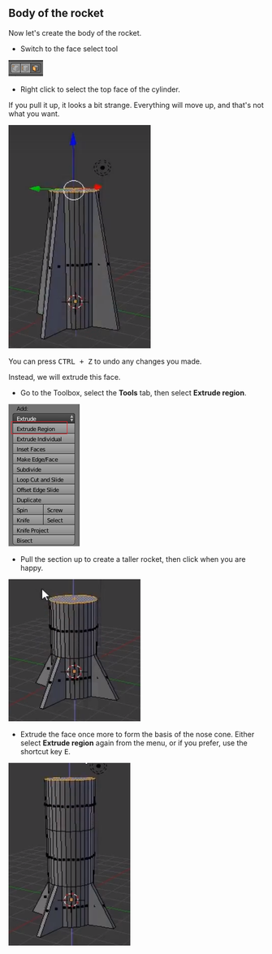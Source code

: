 ## Body of the rocket

Now let's create the body of the rocket.

+ Switch to the face select tool

![Face select tool](images/blender-face-tool.png)

+ Right click to select the top face of the cylinder.

If you pull it up, it looks a bit strange. Everything will move up, and that's not what you want.

![Pull rocket up](images/blender-rocket-pull.png)

You can press <kbd>CTRL + Z</kbd> to undo any changes you made.

Instead, we will extrude this face.

+ Go to the Toolbox, select the **Tools** tab, then select **Extrude region**.

![Extrude region](images/extrude-region.png)

+ Pull the section up to create a taller rocket, then click when you are happy.

![Extrude region](images/blender-rocket-body-extrude.png)

+ Extrude the face once more to form the basis of the nose cone. Either select **Extrude region** again from the menu, or if you prefer, use the shortcut key <kbd>E</kbd>.

![Nose cone](images/blender-rocket-nose-extrude.png)
